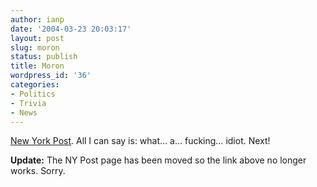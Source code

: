 ```yaml
---
author: ianp
date: '2004-03-23 20:03:17'
layout: post
slug: moron
status: publish
title: Moron
wordpress_id: '36'
categories:
- Politics
- Trivia
- News
---
```


[New York Post](http://www.nypost.com/news/nationalnews/21043.htm). All
I can say is: what… a… fucking… idiot. Next!

**Update:** The NY Post page has been moved so the link above no longer works. Sorry.
